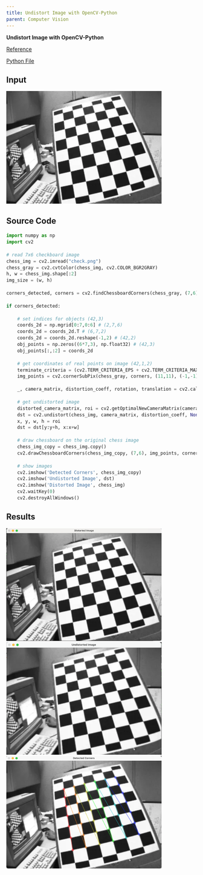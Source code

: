 ```yaml
---
title: Undistort Image with OpenCV-Python
parent: Computer Vision
---
```


**Undistort Image with OpenCV-Python**

[Reference](https://docs.opencv.org/4.x/dc/dbb/tutorial_py_calibration.html)

[Python File](/data/undistort/undistort_opencv.py)

## Input
<img src="/data/undistort/check.png" width="411" height="297" />

## Source Code

```python
import numpy as np
import cv2

# read 7x6 checkboard image
chess_img = cv2.imread("check.png")
chess_gray = cv2.cvtColor(chess_img, cv2.COLOR_BGR2GRAY)
h, w = chess_img.shape[:2]
img_size = (w, h)

corners_detected, corners = cv2.findChessboardCorners(chess_gray, (7,6), None) # checkerboard of (height: 7, width: 6)

if corners_detected:
    
    # set indices for objects (42,3)
    coords_2d = np.mgrid[0:7,0:6] # (2,7,6)
    coords_2d = coords_2d.T # (6,7,2)
    coords_2d = coords_2d.reshape(-1,2) # (42,2)
    obj_points = np.zeros((6*7,3), np.float32) # (42,3)
    obj_points[:,:2] = coords_2d

    # get coordinates of real points on image (42,1,2)
    terminate_criteria = (cv2.TERM_CRITERIA_EPS + cv2.TERM_CRITERIA_MAX_ITER, 30, 0.001)
    img_points = cv2.cornerSubPix(chess_gray, corners, (11,11), (-1,-1), terminate_criteria) # refine corner points (arguments: 11x11 window size, no zero-zone (-1,-1))

    _, camera_matrix, distortion_coeff, rotation, translation = cv2.calibrateCamera([obj_points], [img_points], img_size, None, None)
    
    # get undistorted image
    distorted_camera_matrix, roi = cv2.getOptimalNewCameraMatrix(camera_matrix, distortion_coeff, img_size, 1, img_size)
    dst = cv2.undistort(chess_img, camera_matrix, distortion_coeff, None, distorted_camera_matrix)
    x, y, w, h = roi
    dst = dst[y:y+h, x:x+w]

    # draw chessboard on the original chess image
    chess_img_copy = chess_img.copy()
    cv2.drawChessboardCorners(chess_img_copy, (7,6), img_points, corners_detected)

    # show images
    cv2.imshow('Detected Corners', chess_img_copy)
    cv2.imshow('Undistorted Image', dst)
    cv2.imshow('Distorted Image', chess_img)
    cv2.waitKey(0)
    cv2.destroyAllWindows()
```

## Results
<img src="/data/undistort/distorted.png" width="411" height="297" />
<img src="/data/undistort/undistorted.png" width="411" height="297" />
<img src="/data/undistort/corners.png" width="411" height="297" />

